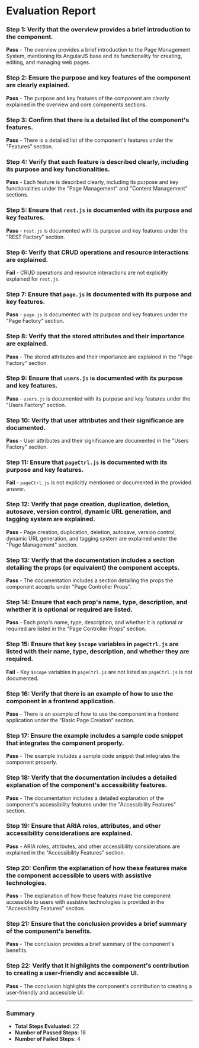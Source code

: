 # Evaluation Report

### Step 1: Verify that the overview provides a brief introduction to the component.
**Pass** - The overview provides a brief introduction to the Page Management System, mentioning its AngularJS base and its functionality for creating, editing, and managing web pages.

### Step 2: Ensure the purpose and key features of the component are clearly explained.
**Pass** - The purpose and key features of the component are clearly explained in the overview and core components sections.

### Step 3: Confirm that there is a detailed list of the component's features.
**Pass** - There is a detailed list of the component's features under the "Features" section.

### Step 4: Verify that each feature is described clearly, including its purpose and key functionalities.
**Pass** - Each feature is described clearly, including its purpose and key functionalities under the "Page Management" and "Content Management" sections.

### Step 5: Ensure that `rest.js` is documented with its purpose and key features.
**Pass** - `rest.js` is documented with its purpose and key features under the "REST Factory" section.

### Step 6: Verify that CRUD operations and resource interactions are explained.
**Fail** - CRUD operations and resource interactions are not explicitly explained for `rest.js`.

### Step 7: Ensure that `page.js` is documented with its purpose and key features.
**Pass** - `page.js` is documented with its purpose and key features under the "Page Factory" section.

### Step 8: Verify that the stored attributes and their importance are explained.
**Pass** - The stored attributes and their importance are explained in the "Page Factory" section.

### Step 9: Ensure that `users.js` is documented with its purpose and key features.
**Pass** - `users.js` is documented with its purpose and key features under the "Users Factory" section.

### Step 10: Verify that user attributes and their significance are documented.
**Pass** - User attributes and their significance are documented in the "Users Factory" section.

### Step 11: Ensure that `pageCtrl.js` is documented with its purpose and key features.
**Fail** - `pageCtrl.js` is not explicitly mentioned or documented in the provided answer.

### Step 12: Verify that page creation, duplication, deletion, autosave, version control, dynamic URL generation, and tagging system are explained.
**Pass** - Page creation, duplication, deletion, autosave, version control, dynamic URL generation, and tagging system are explained under the "Page Management" section.

### Step 13: Verify that the documentation includes a section detailing the props (or equivalent) the component accepts.
**Pass** - The documentation includes a section detailing the props the component accepts under "Page Controller Props".

### Step 14: Ensure that each prop's name, type, description, and whether it is optional or required are listed.
**Pass** - Each prop's name, type, description, and whether it is optional or required are listed in the "Page Controller Props" section.

### Step 15: Ensure that key `$scope` variables in `pageCtrl.js` are listed with their name, type, description, and whether they are required.
**Fail** - Key `$scope` variables in `pageCtrl.js` are not listed as `pageCtrl.js` is not documented.

### Step 16: Verify that there is an example of how to use the component in a frontend application.
**Pass** - There is an example of how to use the component in a frontend application under the "Basic Page Creation" section.

### Step 17: Ensure the example includes a sample code snippet that integrates the component properly.
**Pass** - The example includes a sample code snippet that integrates the component properly.

### Step 18: Verify that the documentation includes a detailed explanation of the component's accessibility features.
**Pass** - The documentation includes a detailed explanation of the component's accessibility features under the "Accessibility Features" section.

### Step 19: Ensure that ARIA roles, attributes, and other accessibility considerations are explained.
**Pass** - ARIA roles, attributes, and other accessibility considerations are explained in the "Accessibility Features" section.

### Step 20: Confirm the explanation of how these features make the component accessible to users with assistive technologies.
**Pass** - The explanation of how these features make the component accessible to users with assistive technologies is provided in the "Accessibility Features" section.

### Step 21: Ensure that the conclusion provides a brief summary of the component's benefits.
**Pass** - The conclusion provides a brief summary of the component's benefits.

### Step 22: Verify that it highlights the component's contribution to creating a user-friendly and accessible UI.
**Pass** - The conclusion highlights the component's contribution to creating a user-friendly and accessible UI.

---

### Summary
- **Total Steps Evaluated:** 22
- **Number of Passed Steps:** 18
- **Number of Failed Steps:** 4